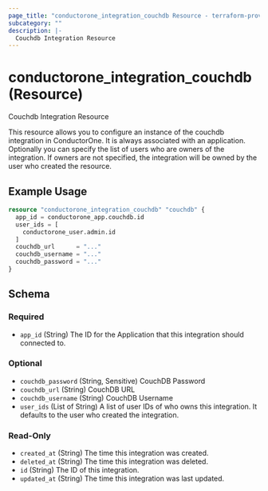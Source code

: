 ```yaml
---
page_title: "conductorone_integration_couchdb Resource - terraform-provider-conductorone"
subcategory: ""
description: |-
  Couchdb Integration Resource
---
```


# conductorone_integration_couchdb (Resource)

Couchdb Integration Resource

This resource allows you to configure an instance of the couchdb integration in ConductorOne.
It is always associated with an application. Optionally you can specify the list of users who are owners of the integration.
If owners are not specified, the integration will be owned by the user who created the resource.

## Example Usage

```terraform
resource "conductorone_integration_couchdb" "couchdb" {
  app_id = conductorone_app.couchdb.id
  user_ids = [
    conductorone_user.admin.id
  ]
  couchdb_url      = "..."
  couchdb_username = "..."
  couchdb_password = "..."
}
```

<!-- schema generated by tfplugindocs -->
## Schema

### Required

- `app_id` (String) The ID for the Application that this integration should connected to.

### Optional

- `couchdb_password` (String, Sensitive) CouchDB Password
- `couchdb_url` (String) CouchDB URL
- `couchdb_username` (String) CouchDB Username
- `user_ids` (List of String) A list of user IDs of who owns this integration. It defaults to the user who created the integration.

### Read-Only

- `created_at` (String) The time this integration was created.
- `deleted_at` (String) The time this integration was deleted.
- `id` (String) The ID of this integration.
- `updated_at` (String) The time this integration was last updated.
